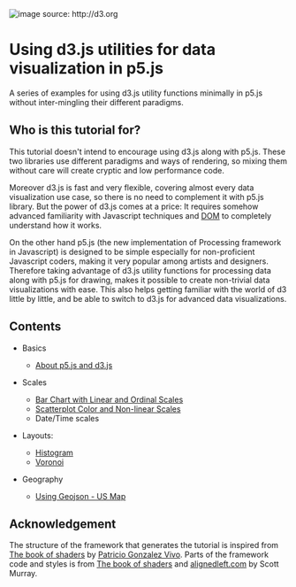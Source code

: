 <div class="header">
 <img src="http://d3js.org/preview.png" alt="image source: http://d3.org">
</div>

# Using d3.js utilities for data visualization in p5.js
<!--*by [Sepand Ansari](http://sepans.com/)-->


A series of examples for using d3.js utility functions minimally in p5.js without inter-mingling their different paradigms.

## Who is this tutorial for?
This tutorial doesn't intend to encourage using d3.js along with p5.js. These two libraries use different paradigms and ways of rendering, so mixing them without care will create cryptic and low performance code. 

Moreover d3.js is fast and very flexible, covering almost every data visualization use case, so there is no need to complement it with p5.js library. But the power of d3.js comes at a price: It requires somehow advanced familiarity 
with Javascript techniques and [DOM](https://en.wikipedia.org/wiki/Document_Object_Model) to completely understand how it works.

On the other hand p5.js (the new implementation of Processing framework in Javascript) is designed to be simple especially for non-proficient Javascript coders, making it very popular among artists and designers. 
Therefore taking advantage of d3.js utility functions for processing data along with p5.js for drawing, makes it possible to create non-trivial data visualizations with ease. 
This also helps getting familiar with the world of d3 little by little, and be able to switch to d3.js for advanced data visualizations.

## Contents


* Basics
    * [About p5.js and d3.js](aboutp5d3/)

* Scales
    * [Bar Chart with Linear and Ordinal Scales](bar-chart)
    * [Scatterplot Color and Non-linear Scales](scatter-plot)
    * Date/Time scales
    <!--* [Drawing Axis using scales](drawing-axis)-->


* Layouts:
    * [Histogram](histogram)
    * [Voronoi](voronoi)

* Geography
    * [Using Geojson - US Map](us-map)

<!--
* [Examples](examples/)

* [Glossary](glossary/)

* [Appendix:](appendix/) Other ways to use this book
	* [How can I navigate this book offline?](appendix/)

-->
<!--
## About the Author
<p class="header"><a href="http://twitter.com/" target="_blank">Twitter</a> - <a href="https://github.com/sepans" target="_blank">GitHub</a> 
-->

## Acknowledgement
The structure of the framework that generates the tutorial is inspired from [The book of shaders](http://thebookofshaders.com) by [Patricio Gonzalez Vivo](http://patriciogonzalezvivo.com). Parts of the framework code and styles is from [The book of shaders](http://thebookofshaders.com) and [alignedleft.com](http://alignedleft.com) by Scott Murray.

